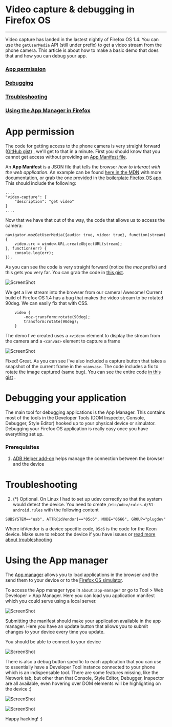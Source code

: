 # Video capture & debugging in Firefox OS 
----

Video capture has landed in the lastest nightly of Firefox OS 1.4. You can use the `getUserMedia` API (still under prefix) to get a video stream from the phone camera. This article is about how to make a basic demo that does that and how you can debug your app.

### [App permission](#permission)
### [Debugging](#debugging)
### [Troubleshooting](#troubleshooting)
### [Using the App Manager in Firefox](#appmanager)



# <a name="permission"></a> App permission

The code for getting access to the phone camera is very straight forward ([GitHub gist](https://gist.github.com/piatra/9240045)) , we'll get to that in a minute. First you should know that you cannot get access without providing an [App Manifest file](https://developer.mozilla.org/en-US/Apps/Developing/App_permissions).

An **App Manifest** is a JSON file that tells the browser _how to interact with the web application_. An example can be found [here in the MDN](https://developer.mozilla.org/en-US/Apps/Developing/Manifest#Example_manifest) with more documentation, or grab the one provided in the [boilerplate Firefox OS app](https://github.com/robnyman/Firefox-OS-Boilerplate-App/blob/gh-pages/manifest.webapp). This should include the following:

````
....
"video-capture": {
    "description": "get video"
}
....
````
Now that we have that out of the way, the code that allows us to access the camera:

````
navigator.mozGetUserMedia({audio: true, video: true}, function(stream) {
    video.src = window.URL.createObjectURL(stream);
}, function(err) {
    console.log(err);
});
````

As you can see the code is very straight forward (notice the *moz* prefix) and this gets you very far.
You can grab the code in [this gist](https://gist.github.com/piatra/9240045).

![ScreenShot](http://imgur.com/GJ4WBQU.png)

We get a live stream into the browser from our camera! Awesome!
Current build of Firefox OS 1.4 has a bug that makes the video stream to be rotated 90deg.
We can easily fix that with CSS.

````
    video {
        -moz-transform:rotate(90deg);
        transform:rotate(90deg);
    }
````

The demo I've created uses a `<video>` element to display the stream from the camera and a `<canvas>` element to capture a frame

![ScreenShot](http://imgur.com/ugUIxmv.png)

Fixed! Great. As you can see I've also included a capture button that takes a snapshot of the current frame in the `<canvas>`. The code includes a fix to rotate the image captured (same bug). You can see the entire code [in this gist](https://gist.github.com/piatra/9240045) .

# <a name="debugging"></a> Debugging your application

The main tool for debugging applications is the App Manager. This contains most of the tools in the Developer Tools (DOM Inspector, Console, Debugger, Style Editor) hooked up to your physical device or simulator.
Debugging your Firefox OS application is really easy once you have everything set up.

### Prerequisites
1. [ADB Helper add-on](https://ftp.mozilla.org/pub/mozilla.org/labs/fxos-simulator/) helps manage the connection between the browser and the device

# <a name="troubleshooting"></a> Troubleshooting

2. (*) Optional. On Linux I had to set up udev correctly so that the system would detect the device. You need to create `/etc/udev/rules.d/51-android.rules` with the following content

````
SUBSYSTEM=="usb", ATTR{idVendor}=="05c6", MODE="0666", GROUP="plugdev"
````

Where idVendor is a device specific code, `05c6` is the code for the Keon device. Make sure to reboot the device if you have issues or [read more about troubleshooting](https://developer.mozilla.org/en-US/Firefox_OS/Using_the_App_Manager#Troubleshooting)

# <a name="appmanager"></a> Using the App manager
The [App manager](https://developer.mozilla.org/en-US/Firefox_OS/Using_the_App_Manager) allows you to load applications in the browser and the send them to your device or to the [Firefox OS simulator](https://ftp.mozilla.org/pub/mozilla.org/labs/fxos-simulator/).

To access the App manager type in `about:app-manager` or go to Tool > Web Developer > App Manager. Here you can load you application manifest which you could serve using a local server.

![ScreenShot](http://imgur.com/I98onp9.png)

Submitting the manifest should make your application available in the app manager. Here you have an update button that allows you to submit changes to your device every time you update.

You should be able to connect to your device

![ScreenShot](http://imgur.com/oFoLMFy.png)

There is also a debug button specific to each application that you can use to essentially have a Developer Tool instance connected to your phone which is an indispensable tool.
There are some features missing, like the Network tab, but other than that Console, Style Editor, Debugger, Inspector are all available, even hovering over DOM elements will be highlighting on the device :)

![ScreenShot](http://imgur.com/ZasBnvI.png)

![ScreenShot](http://imgur.com/U6LZMJR.png)

Happy hacking! :)



































